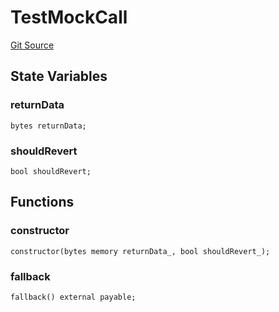 # TestMockCall
[Git Source](https://github.com/erayack/zk-sync-deploy/blob/7f3ddf5f8a514cf5569d053d7217620dd36d01c7/contracts/lib/forge-std/test/StdAssertions.t.sol)


## State Variables
### returnData

```solidity
bytes returnData;
```


### shouldRevert

```solidity
bool shouldRevert;
```


## Functions
### constructor


```solidity
constructor(bytes memory returnData_, bool shouldRevert_);
```

### fallback


```solidity
fallback() external payable;
```

